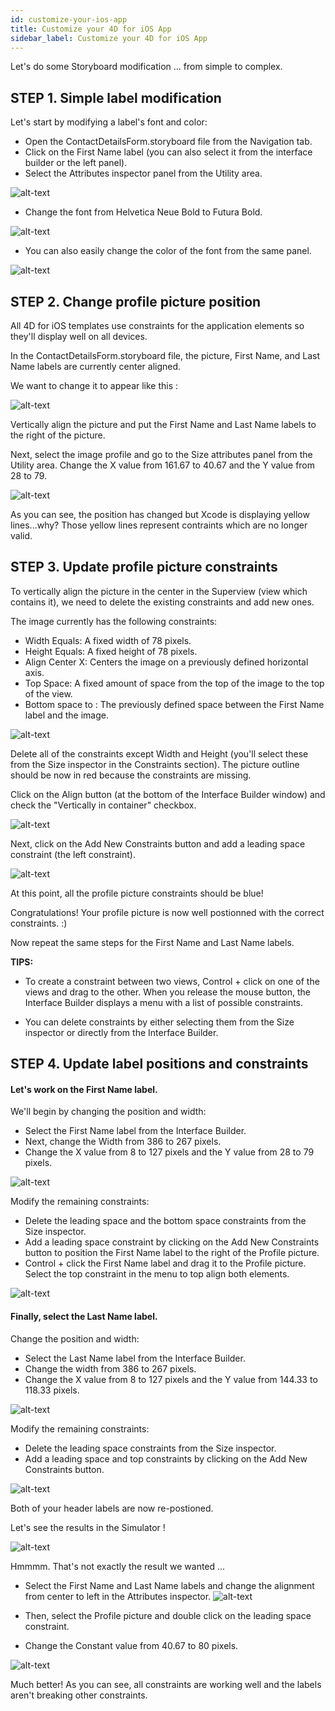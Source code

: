 ```yaml
---
id: customize-your-ios-app
title: Customize your 4D for iOS App
sidebar_label: Customize your 4D for iOS App
---
```



Let's do some Storyboard modification ... from simple to complex.

## STEP 1. Simple label modification

Let's start by modifying a label's font and color:

* Open the ContactDetailsForm.storyboard file from the Navigation tab. 
* Click on the First Name label (you can also select it from the interface builder or the left panel).
* Select the Attributes inspector panel from the Utility area.

![alt-text](assets/customize-with-xcode/Attributes-inspector-Xcode-4D-for-iOS.png)

* Change the font from Helvetica Neue Bold to Futura Bold. 

![alt-text](assets/customize-with-xcode/Attributes-inspector-font-Xcode-4D-for-iOS.png)

* You can also easily change the color of the font from the same panel.

![alt-text](assets/customize-with-xcode/Attributes-inspector-color-Xcode-4D-for-iOS.png)


## STEP 2. Change profile picture position


All 4D for iOS templates use constraints for the application elements so they'll  display well on all devices.

In the ContactDetailsForm.storyboard file, the picture, First Name, and Last Name labels are currently center aligned. 

We want to change it to appear like this :

![alt-text](assets/customize-with-xcode/Simlator-Final-Xcode-4D-for-iOS.png)

Vertically align the picture and put the First Name and Last Name labels to the right of the picture.

Next, select the image profile and go to the Size attributes panel from the Utility area. Change the X value from 161.67 to 40.67 and the Y value from 28 to 79.

![alt-text](assets/customize-with-xcode/Profil-picture-position-Xcode-4D-for-iOS.png)

As you can see, the position has changed but Xcode is displaying yellow lines...why?
Those yellow lines represent contraints which are no longer valid.


## STEP 3. Update profile picture constraints


To vertically align the picture in the center in the Superview (view which contains it), we need to delete the existing constraints and add new ones.

The image currently has the following constraints:
* Width Equals: A fixed width of 78 pixels.
* Height Equals: A fixed height of 78 pixels.
* Align Center X: Centers the image on a previously defined horizontal axis.
* Top Space: A fixed amount of space from the top of the image to the top of the view.
* Bottom space to <First Name>: The previously defined space between the First Name label and the image.

![alt-text](assets/customize-with-xcode/Profil-picture-constraints-Xcode-4D-for-iOS.png)


Delete all of the constraints except Width and Height (you'll select these from the Size inspector in the Constraints section). The picture outline should be now in red  because the constraints are missing.

Click on the Align button (at the bottom of the Interface Builder window) and check  the "Vertically in container" checkbox.

![alt-text](assets/customize-with-xcode/Profil-picture-Align-Xcode-4D-for-iOS.png)

Next, click on the Add New Constraints button and add a leading space constraint (the left constraint).

![alt-text](assets/customize-with-xcode/Profil-picture-new-constraints-4D-for-iOS.png)

At this point, all the profile picture constraints should be blue!

Congratulations! Your profile picture is now well postionned with the correct constraints. :)

Now repeat the same steps for the First Name and Last Name labels.


<div class = "tips">
<b>TIPS:</b>

* To create a constraint between two views, Control + click on one of the views and drag to the other. When you release the mouse button, the Interface Builder displays a menu with a list of possible constraints.

* You can delete constraints by either selecting them from the Size inspector or  directly from the Interface Builder.
</div>


## STEP 4. Update label positions and constraints


#### Let's work on the First Name label.

We'll begin by changing the position and width:
* Select the First Name label from the Interface Builder.
* Next, change the Width from 386 to 267 pixels.
* Change the X value from 8 to 127 pixels and the Y value from 28 to 79 pixels.

![alt-text](assets/customize-with-xcode/First-Name-Label-position-Xcode-4D-for-iOS.png)

Modify the remaining constraints:
* Delete the leading space and the bottom space constraints from the Size inspector.
* Add a leading space constraint by clicking on the Add New Constraints button to position the First Name label to the right of the Profile picture.
* Control + click the First Name label and drag it to the Profile picture. Select the top constraint in the menu to top align both elements.

![alt-text](assets/customize-with-xcode/First-Name-Label-top-constraint-Xcode-4D-for-iOS.png)


#### Finally, select the Last Name label.

Change the position and width:
* Select the Last Name label from the Interface Builder.
* Change the width from 386 to 267 pixels.
* Change the X value from 8 to 127 pixels and the Y value from 144.33 to 118.33 pixels.

![alt-text](assets/customize-with-xcode/Last-Name-Label-position-Xcode-4D-for-iOS.png)


Modify the remaining constraints:
* Delete the leading space constraints from the Size inspector.
* Add a leading space and top constraints by clicking on the Add New Constraints button. 


![alt-text](assets/customize-with-xcode/Last-Name-Label-constraint-Xcode-4D-for-iOS.png)


Both of your header labels are now re-postioned. 

Let's see the results in the Simulator !

![alt-text](assets/customize-with-xcode/Simulator-Xcode-4D-for-iOS.png)


Hmmmm. That's not exactly the result we wanted ...

* Select the First Name and Last Name labels and change the alignment from center to left in the Attributes inspector. 
![alt-text](assets/customize-with-xcode/Labels-Alignment-Xcode-4D-for-iOS.png)

* Then, select the Profile picture and double click on the leading space constraint.
* Change the Constant value from 40.67 to 80 pixels.

![alt-text](assets/customize-with-xcode/Constraints-adjustments-Xcode-4D-for-iOS.png)


Much better! As you can see, all constraints are working well and the labels aren't breaking other constraints.










